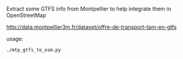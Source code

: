 

Extract some GTFS info from Montpellier to help integrate them in OpenStreetMap

http://data.montpellier3m.fr/dataset/offre-de-transport-tam-en-gtfs

usage:

`./mtp_gtfs_to_osm.py`


